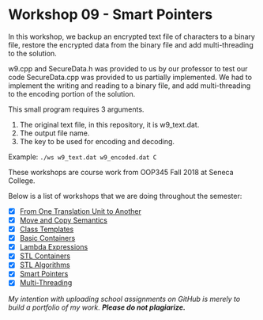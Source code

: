 # Workshop 09 - Smart Pointers

In this workshop, we backup an encrypted text file of characters to a binary file, restore the encrypted data from the binary file and add multi-threading to the solution.

w9.cpp and SecureData.h was provided to us by our professor to test our code
SecureData.cpp was provided to us partially implemented.
We had to implement the writing and reading to a binary file, and add multi-threading to the encoding portion of the solution.

This small program requires 3 arguments. 
1. The original text file, in this repository, it is w9_text.dat.
2. The output file name.
3. The key to be used for encoding and decoding.

Example:
```./ws w9_text.dat w9_encoded.dat C```

These workshops are course work from OOP345 Fall 2018 at Seneca College. 

Below is a list of workshops that we are doing throughout the semester:
- [x] [From One Translation Unit to Another](https://github.com/Tibbs39/OOP345-workshop1)
- [x] [Move and Copy Semantics](https://github.com/Tibbs39/OOP345-workshop2)
- [x] [Class Templates](https://github.com/Tibbs39/OOP345-workshop3)
- [x] [Basic Containers](https://github.com/Tibbs39/OOP345-workshop4)
- [x] [Lambda Expressions](https://github.com/Tibbs39/OOP345-workshop5)
- [x] [STL Containers](https://github.com/Tibbs39/OOP345-workshop6)
- [x] [STL Algorithms](https://github.com/Tibbs39/OOP345-workshop7)
- [x] [Smart Pointers](https://github.com/Tibbs39/OOP345-workshop8)
- [x] [Multi-Threading](https://github.com/Tibbs39/OOP345-workshop9)

*My intention with uploading school assignments on GitHub is merely to build a portfolio of my work.* **_Please do not plagiarize._**
